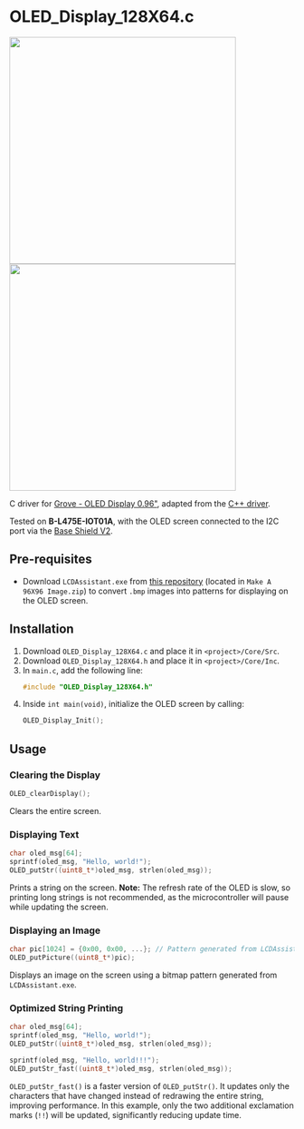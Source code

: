 # OLED_Display_128X64.c  

<img src=https://statics3.seeedstudio.com/seeed/img/2016-09/6hLLXlBnfODAcWlp2wlaep3j.jpg width=400>   <img src=https://statics3.seeedstudio.com/seeed/img/2016-09/DwdeSLxipUJdCgsFZDI2wtYD.jpg width=400>  

C driver for [Grove - OLED Display 0.96"](https://www.seeedstudio.com/s/Grove-OLED-Display-0.96%22-p-781.html), adapted from the [C++ driver](https://github.com/Seeed-Studio/OLED_Display_128X64).

Tested on **B-L475E-IOT01A**, with the OLED screen connected to the I2C port via the [Base Shield V2](https://wiki.seeedstudio.com/Base_Shield_V2/).

## Pre-requisites  
- Download `LCDAssistant.exe` from [this repository](https://github.com/mcauser/Grove-OLED-Display-96x96) (located in `Make A 96X96 Image.zip`) to convert `.bmp` images into patterns for displaying on the OLED screen.

## Installation  
1. Download `OLED_Display_128X64.c` and place it in `<project>/Core/Src`.
2. Download `OLED_Display_128X64.h` and place it in `<project>/Core/Inc`.
3. In `main.c`, add the following line:
   ```c
   #include "OLED_Display_128X64.h"
   ```
4. Inside `int main(void)`, initialize the OLED screen by calling:
   ```c
   OLED_Display_Init();
   ```

## Usage  

### Clearing the Display  
```c
OLED_clearDisplay();
```
Clears the entire screen.

### Displaying Text  
```c
char oled_msg[64];
sprintf(oled_msg, "Hello, world!");
OLED_putStr((uint8_t*)oled_msg, strlen(oled_msg));
```
Prints a string on the screen. **Note:** The refresh rate of the OLED is slow, so printing long strings is not recommended, as the microcontroller will pause while updating the screen.

### Displaying an Image  
```c
char pic[1024] = {0x00, 0x00, ...}; // Pattern generated from LCDAssistant.exe
OLED_putPicture((uint8_t*)pic);
```
Displays an image on the screen using a bitmap pattern generated from `LCDAssistant.exe`.

### Optimized String Printing  
```c
char oled_msg[64];
sprintf(oled_msg, "Hello, world!");
OLED_putStr((uint8_t*)oled_msg, strlen(oled_msg));

sprintf(oled_msg, "Hello, world!!!");
OLED_putStr_fast((uint8_t*)oled_msg, strlen(oled_msg));
```
`OLED_putStr_fast()` is a faster version of `OLED_putStr()`. It updates only the characters that have changed instead of redrawing the entire string, improving performance. In this example, only the two additional exclamation marks (`!!`) will be updated, significantly reducing update time.

